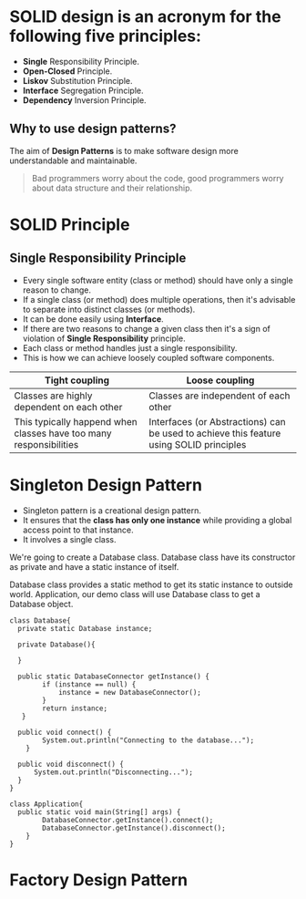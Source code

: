 # SOLID design is an acronym for the following five principles:

- **Single** Responsibility Principle.
- **Open-Closed** Principle.
- **Liskov** Substitution Principle.
- **Interface** Segregation Principle.
- **Dependency** Inversion Principle.

## Why to use design patterns?

The aim of **Design Patterns** is to make software design more understandable and maintainable.

> Bad programmers worry about the code, good programmers worry about data structure and their relationship.

# SOLID Principle

## Single Responsibility Principle

- Every single software entity (class or method) should have only a single reason to change.
- If a single class (or method) does multiple operations, then it's advisable to separate into distinct classes (or methods).
- It can be done easily using **Interface**.
- If there are two reasons to change a given class then it's a sign of violation of **Single Responsibility** principle.
- Each class or method handles just a single responsibility.
- This is how we can achieve loosely coupled software components.

| Tight coupling | Loose coupling |
| -------------- | -------------- |
| Classes are highly dependent on each other | Classes are independent of each other |
| This typically happend when classes have too many responsibilities | Interfaces (or Abstractions) can be used to achieve this feature using SOLID principles |



# Singleton Design Pattern

- Singleton pattern is a creational design pattern.
- It ensures that the **class has only one instance** while providing a global access point to that instance.
- It involves a single class.

We're going to create a Database class. Database class have its constructor as private and have a static instance of itself.

Database class provides a static method to get its static instance to outside world. Application, our demo class will use Database class to get a Database object.

```
class Database{
  private static Database instance;
  
  private Database(){
    
  }
  
  public static DatabaseConnector getInstance() {
        if (instance == null) {
            instance = new DatabaseConnector();
        }
        return instance;
   }
  
  public void connect() {
        System.out.println("Connecting to the database...");
    }
    
  public void disconnect() {
      System.out.println("Disconnecting...");
  }
}

class Application{
  public static void main(String[] args) {
        DatabaseConnector.getInstance().connect();
        DatabaseConnector.getInstance().disconnect();
    }
}
```


# Factory Design Pattern
